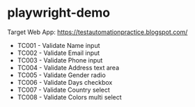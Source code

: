 # playwright-demo

Target Web App: https://testautomationpractice.blogspot.com/

- TC001 - Validate Name input
- TC002 - Validate Email input
- TC003 - Validate Phone input
- TC004 - Validate Address text area
- TC005 - Validate Gender radio
- TC006 - Validate Days checkbox
- TC007 - Validate Country select
- TC008 - Validate Colors multi select
